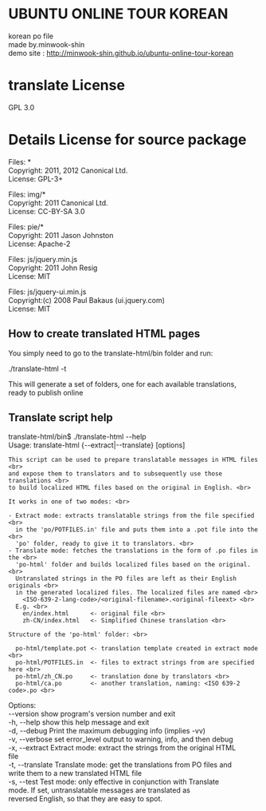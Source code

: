 # UBUNTU ONLINE TOUR KOREAN
korean po file <br>
made by.minwook-shin <br>
demo site : http://minwook-shin.github.io/ubuntu-online-tour-korean <br>

# translate License
GPL 3.0

# Details License for source package
Files: * <Br>
Copyright: 2011, 2012 Canonical Ltd.<Br>
License: GPL-3+<Br>

Files: img/*<Br>
Copyright: 2011 Canonical Ltd.<Br>
License: CC-BY-SA 3.0<Br>

Files: pie/*<Br>
Copyright: 2011 Jason Johnston<Br>
License: Apache-2<Br>

Files: js/jquery.min.js<Br>
Copyright: 2011 John Resig<Br>
License: MIT<Br>

Files: js/jquery-ui.min.js<Br>
Copyright:(c) 2008 Paul Bakaus (ui.jquery.com)<Br>
License: MIT<Br>

## How to create translated HTML pages

You simply need to go to the translate-html/bin folder and run: <br>

./translate-html -t <br>

This will generate a set of folders, one for each available translations, <br>
ready to publish online <br>

## Translate script help

translate-html/bin$ ./translate-html --help <br>
Usage: translate-html {--extract|--translate} [options] <br>

    This script can be used to prepare translatable messages in HTML files <br>
    and expose them to translators and to subsequently use those translations <br>
    to build localized HTML files based on the original in English. <br>

    It works in one of two modes: <br>

    - Extract mode: extracts translatable strings from the file specified <br>
      in the 'po/POTFILES.in' file and puts them into a .pot file into the <br>
      'po' folder, ready to give it to translators. <br>
    - Translate mode: fetches the translations in the form of .po files in the <br>
      'po-html' folder and builds localized files based on the original. <br>
      Untranslated strings in the PO files are left as their English originals <br>
      in the generated localized files. The localized files are named <br>
        <ISO-639-2-lang-code>/<original-filename>.<original-fileext> <br>
      E.g. <br>
        en/index.html      <- original file <br>
        zh-CN/index.html   <- Simplified Chinese translation <br>

    Structure of the 'po-html' folder: <br>

      po-html/template.pot <- translation template created in extract mode <br>
      po-html/POTFILES.in  <- files to extract strings from are specified here <br>
      po-html/zh_CN.po     <- translation done by translators <br>
      po-html/ca.po        <- another translation, naming: <ISO 639-2 code>.po <br>


Options: <br>
  --version        show program's version number and exit <br>
  -h, --help       show this help message and exit <br>
  -d, --debug      Print the maximum debugging info (implies -vv) <br>
  -v, --verbose    set error_level output to warning, info, and then debug <br>
  -x, --extract    Extract mode: extract the strings from the original HTML <br>
                   file <br>
  -t, --translate  Translate mode: get the translations from PO files and <br>
                   write them to a new translated HTML file <br>
  -s, --test       Test mode: only effective in conjunction with Translate <br>
                   mode. If set, untranslatable messages are translated as <br>
                   reversed English, so that they are easy to spot. <br>

